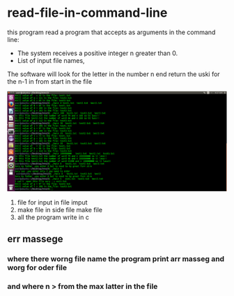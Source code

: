 # read-file-in-command-line


this program read a program that accepts as arguments in the command line:

* The system receives a positive integer n greater than 0.
* List of input file names,

The software will look for the letter in the number n end return the uski for the n-1 in from start in the file 


![](img/Screenshot%20from%202022-01-17%2009-37-15.png)

1. file for input in file imput 
2. make file in side file make file
3. all the program write in c 

## err massege
### where there worng file name the program print arr masseg and worg for oder file
### and where n > from the max latter in the file 
